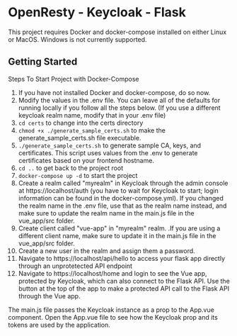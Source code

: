 # OpenResty - Keycloak - Flask
This project requires Docker and docker-compose installed on either Linux or MacOS.  Windows is not currently supported.

## Getting Started
Steps To Start Project with Docker-Compose
1. If you have not installed Docker and docker-compose, do so now.
2. Modify the values in the .env file.  You can leave all of the defaults for running locally if you follow all the steps below. (If you use a different keycloak realm name, modify that in your .env file)
3. `cd certs` to change into the certs directory
4. `chmod +x ./generate_sample_certs.sh` to make the generate_sample_certs.sh file executable.
5. `./generate_sample_certs.sh` to generate sample CA, keys, and certificates.  This script uses values from the .env to generate certificates based on your frontend hostname.
6. `cd ..` to get back to the project root
7. `docker-compose up -d` to start the project
8. Create a realm called "myrealm" in Keycloak through the admin console at https://localhost/auth (you have to wait for Keycloak to start; login information can be found in the docker-compose.yml).  If you changed the realm name in the .env file, use that as the realm name instead, and make sure to update the realm name in the main.js file in the vue_app/src folder.
9. Create client called "vue-app" in "myrealm" realm. .If you are using a different client name, make sure to update it in the main.js file in the vue_app/src folder.
11. Create a new user in the realm and assign them a password.
12. Navigate to https://localhost/api/hello to access your flask app directly through an unprotetected API endpoint
13. Navigate to https://localhost/home and login to see the Vue app, protected by Keycloak, which can also connect to the Flask API. Use the button at the top of the app to make a protected API call to the Flask API through the Vue app.

The main.js file passes the Keycloak instance as a prop to the App.vue component.  Open the App.vue file to see how the Keycloak prop and its tokens are used by the application.
